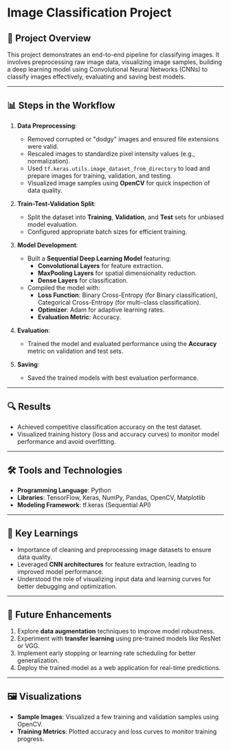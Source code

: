 # Image Classification Project

## 📜 Project Overview
This project demonstrates an end-to-end pipeline for classifying images. It involves preprocessing raw image data, visualizing image samples, building a deep learning model using Convolutional Neural Networks (CNNs) to classify images effectively, evaluating and saving best models.

---

## 📊 Steps in the Workflow

1. **Data Preprocessing**:
   - Removed corrupted or "dodgy" images and ensured file extensions were valid.
   - Rescaled images to standardize pixel intensity values (e.g., normalization).
   - Used `tf.keras.utils.image_dataset_from_directory` to load and prepare images for training, validation, and testing.
   - Visualized image samples using **OpenCV** for quick inspection of data quality.

2. **Train-Test-Validation Split**:
   - Split the dataset into **Training**, **Validation**, and **Test** sets for unbiased model evaluation.
   - Configured appropriate batch sizes for efficient training.

3. **Model Development**:
   - Built a **Sequential Deep Learning Model** featuring:
     - **Convolutional Layers** for feature extraction.
     - **MaxPooling Layers** for spatial dimensionality reduction.
     - **Dense Layers** for classification.
   - Compiled the model with:
     - **Loss Function**: Binary Cross-Entropy (for Binary classification), Categorical Cross-Entropy (for multi-class classification).
     - **Optimizer**: Adam for adaptive learning rates.
     - **Evaluation Metric**: Accuracy.

4. **Evaluation**:
   - Trained the model and evaluated performance using the **Accuracy** metric on validation and test sets.

5. **Saving**:
   - Saved the trained models with best evaluation performance.

---

## 🔍 Results
- Achieved competitive classification accuracy on the test dataset.
- Visualized training history (loss and accuracy curves) to monitor model performance and avoid overfitting.

---

## 🛠️ Tools and Technologies
- **Programming Language**: Python
- **Libraries**: TensorFlow, Keras, NumPy, Pandas, OpenCV, Matplotlib
- **Modeling Framework**: tf.keras (Sequential API)

---

## 📌 Key Learnings
- Importance of cleaning and preprocessing image datasets to ensure data quality.
- Leveraged **CNN architectures** for feature extraction, leading to improved model performance.
- Understood the role of visualizing input data and learning curves for better debugging and optimization.

---

## 🚧 Future Enhancements
1. Explore **data augmentation** techniques to improve model robustness.
2. Experiment with **transfer learning** using pre-trained models like ResNet or VGG.
3. Implement early stopping or learning rate scheduling for better generalization.
4. Deploy the trained model as a web application for real-time predictions.

---

## 🖼️ Visualizations
- **Sample Images**: Visualized a few training and validation samples using OpenCV.
- **Training Metrics**: Plotted accuracy and loss curves to monitor training progress.
